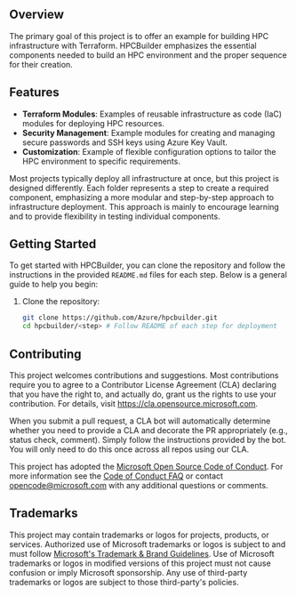 
## Overview

The primary goal of this project is to offer an example for building HPC infrastructure with Terraform. HPCBuilder emphasizes the essential components needed to build an HPC environment and the proper sequence for their creation.  

## Features

- **Terraform Modules**: Examples of reusable infrastructure as code (IaC) modules for deploying HPC resources.
- **Security Management**: Example modules for creating and managing secure passwords and SSH keys using Azure Key Vault.
- **Customization**: Example of flexible configuration options to tailor the HPC environment to specific requirements.

Most projects typically deploy all infrastructure at once, but this project is designed differently. Each folder represents a step to create a required component, emphasizing a more modular and step-by-step approach to infrastructure deployment. This approach is mainly to encourage learning and to provide flexibility in testing individual components. 


## Getting Started

To get started with HPCBuilder, you can clone the repository and follow the instructions in the provided `README.md` files for each step. Below is a general guide to help you begin:

1. Clone the repository:
   ```bash
   git clone https://github.com/Azure/hpcbuilder.git
   cd hpcbuilder/<step> # Follow README of each step for deployment

## Contributing

This project welcomes contributions and suggestions.  Most contributions require you to agree to a
Contributor License Agreement (CLA) declaring that you have the right to, and actually do, grant us
the rights to use your contribution. For details, visit https://cla.opensource.microsoft.com.

When you submit a pull request, a CLA bot will automatically determine whether you need to provide
a CLA and decorate the PR appropriately (e.g., status check, comment). Simply follow the instructions
provided by the bot. You will only need to do this once across all repos using our CLA.

This project has adopted the [Microsoft Open Source Code of Conduct](https://opensource.microsoft.com/codeofconduct/).
For more information see the [Code of Conduct FAQ](https://opensource.microsoft.com/codeofconduct/faq/) or
contact [opencode@microsoft.com](mailto:opencode@microsoft.com) with any additional questions or comments.

## Trademarks

This project may contain trademarks or logos for projects, products, or services. Authorized use of Microsoft 
trademarks or logos is subject to and must follow 
[Microsoft's Trademark & Brand Guidelines](https://www.microsoft.com/en-us/legal/intellectualproperty/trademarks/usage/general).
Use of Microsoft trademarks or logos in modified versions of this project must not cause confusion or imply Microsoft sponsorship.
Any use of third-party trademarks or logos are subject to those third-party's policies.
